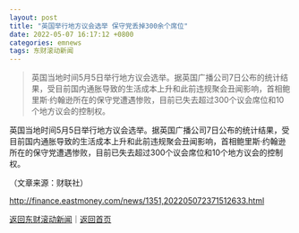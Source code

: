 ```yaml
---
layout: post
title: "英国举行地方议会选举 保守党丢掉300余个席位"
date: 2022-05-07 16:17:12 +0800
categories: emnews
tags: 东财滚动新闻
---
```

> 英国当地时间5月5日举行地方议会选举。据英国广播公司7日公布的统计结果，受目前国内通胀导致的生活成本上升和此前违规聚会丑闻影响，首相鲍里斯·约翰逊所在的保守党遭遇惨败，目前已失去超过300个议会席位和10个地方议会的控制权。

<p>英国当地时间5月5日举行地方议会选举。据英国广播公司7日公布的统计结果，受目前国内通胀导致的生活成本上升和此前违规聚会丑闻影响，首相鲍里斯·约翰逊所在的保守党遭遇惨败，目前已失去超过300个议会席位和10个地方议会的控制权。</p><p class="em_media">（文章来源：财联社）</p>

<http://finance.eastmoney.com/news/1351,202205072371512633.html>

[返回东财滚动新闻](//finews.withounder.com/emnews/)｜[返回首页](//finews.withounder.com/)